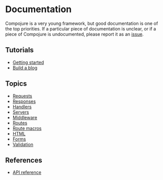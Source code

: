 # Documentation

Compojure is a very young framework, but good documentation is one of the top
priorities. If a particular piece of documentation is unclear, or if a piece of
Compojure is undocumented, please report it as an
[issue](http://github.com/weavejester/compojure.org/issues).

## Tutorials

* [Getting started](/docs/getting-started)
* [Build a blog](/docs/build-a-blog)

## Topics

* [Requests](/docs/requests)
* [Responses](/docs/responses)
* [Handlers](/docs/handlers)
* [Servers](/docs/servers)
* [Middleware](/docs/middleware)
* [Routes](/docs/routes)
* [Route macros](/docs/route-macros)
* [HTML](/docs/html)
* [Forms](/docs/forms)
* [Validation](/docs/validation)

## References

* [API reference](/docs/api)
